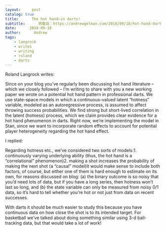 ```yaml
---
layout:     post
catalog: true
title:      The hot hand—in darts!
subtitle:      转载自：https://andrewgelman.com/2018/09/18/hot-hand-darts/
date:      2018-09-18
author:      Andrew
tags:
    - langrock
    - writes
    - writing
    - roland
    - darts
---
```





Roland Langrock writes:

> 
Since on your blog you’ve regularly been discussing hot hand literature – which we closely followed – I’m writing to share with you a new working paper we wrote on a potential hot hand pattern in professional darts.
We use state-space models in which a continuous-valued latent “hotness” variable, modeled as an autoregressive process, is assumed to affect throwing success probabilities. We find strong but short-lived correlation in the latent (hotness) process, which we claim provides clear evidence for a hot hand phenomenon in darts. Right now, we’re implementing the model in Stan, since we want to incorporate random effects to account for potential player heterogeneity regarding the hot hand effect.


I replied:

Regarding hotness etc., we’ve considered two sorts of models:1. continuously varying underlying ability (thus, the hot hand is a “correlational” phenomenon)2. making a shot increases the probability of making the next shot (a “causal” model)It would make sense to include both factors, of course, but either one of them is hard enough to estimate on its own, for reasons discussed on blog: (a) the binary outcome is so noisy that you’d need lots of data, but if you have a long series, then hotness won’t last so long, and (b) the state variable can only be measured from noisy 0/1 data, so it’s hard to tell whether you’re hot or not just from data on recent successes.

With darts it should be much easier to study this because you have continuous data on how close the shot is to its intended target. For basketball we’ve talked about doing something similar using 3-d ball-tracking data, but that would take a lot of work!



